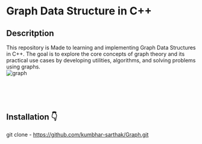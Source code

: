 # Graph Data Structure in C++

## Descritption
This repository is Made to learning and implementing Graph Data Structures in C++.
The goal is to explore the core concepts of graph theory and its practical use cases by developing utilities, algorithms, and solving problems using graphs.
<br>
![graph](https://i.postimg.cc/VN10y0BL/Graph.jpg)

<br>
<br>
<br>

## Installation 👇

git clone - https://github.com/kumbhar-sarthak/Graph.git
